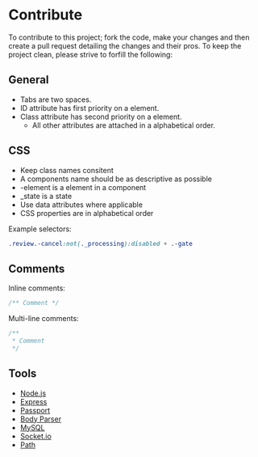 Contribute
==========

To contribute to this project; fork the code, make your changes and then create a pull request detailing the changes and their pros.
To keep the project clean, please strive to forfill the following:

## General

* Tabs are two spaces.
* ID attribute has first priority on a element.
* Class attribute has second priority on a element.
  * All other attributes are attached in a alphabetical order.

## CSS

* Keep class names consitent
* A components name should be as descriptive as possible
* -element is a element in a component
* _state is a state
* Use data attributes where applicable
* CSS properties are in alphabetical order

Example selectors:
```css
.review.-cancel:not(._processing):disabled + .-gate
```

## Comments

Inline comments:
```js
/** Comment */
```

Multi-line comments:
```js
/**
 * Comment
 */
```

## Tools

* [Node.js](https://nodejs.org/en/)
* [Express](https://expressjs.com/)
* [Passport](https://github.com/jaredhanson/passport)
* [Body Parser](https://github.com/expressjs/body-parser)
* [MySQL](https://github.com/mysqljs/mysql)
* [Socket.io](https://socket.io/)
* [Path](https://nodejs.org/api/path.html)
